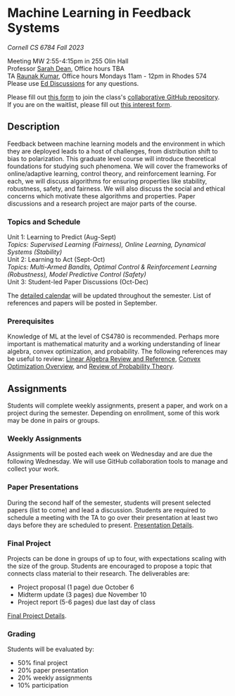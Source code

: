 # Machine Learning in Feedback Systems
*Cornell CS 6784 Fall 2023* 

Meeting MW 2:55-4:15pm in 255 Olin Hall\
Professor [Sarah Dean](https://sdean.website/), Office hours TBA\
TA [Raunak Kumar](https://raunakkmr.github.io/), Office hours Mondays 11am - 12pm in Rhodes 574\
Please use [Ed Discussions](https://edstem.org/us/courses/43757/discussion/) for any questions.

Please fill out [this form](https://forms.gle/jrSPksqc6i5v5NTn7) to join the class's [collaborative GitHub repository](https://github.com/ml-feedback-sys/collaborative-f23).\
If you are on the waitlist, please fill out [this interest form](https://docs.google.com/forms/d/e/1FAIpQLSdYhfcsk6G44HnK2NHMMLjvwlGgNo5c6WWlzAqbeGX3v8vX7g/viewform).

## Description
Feedback between machine learning models and the environment in which they are deployed leads to a host of challenges, from distribution shift to bias to polarization. This graduate level course will introduce theoretical foundations for studying such phenomena. We will cover the frameworks of online/adaptive learning,  control theory, and reinforcement learning. For each, we will discuss algorithms for ensuring properties like stability, robustness, safety, and fairness. We will also discuss the social and ethical concerns which motivate these algorithms and properties. Paper discussions and a research project are major parts of the course.

### Topics and Schedule
Unit 1: Learning to Predict (Aug-Sept)\
*Topics: Supervised Learning (Fairness), Online Learning, Dynamical Systems (Stability)*\
Unit 2: Learning to Act (Sept-Oct)\
*Topics: Multi-Armed Bandits, Optimal Control & Reinforcement Learning (Robustness), Model Predictive Control (Safety)*\
Unit 3: Student-led Paper Discussions (Oct-Dec)

The [detailed calendar](calendar.md) will be updated throughout the semester. List of references and papers will be posted in September.

### Prerequisites

Knowledge of ML at the level of CS4780 is recommended. Perhaps more important is mathematical maturity and a working understanding of linear algebra, convex optimization, and probability. The following references may be useful to review: [Linear Algebra Review and Reference](http://www.cs.cmu.edu/~zkolter/course/15-884/linalg-review.pdf), [Convex Optimization Overview](https://cs229.stanford.edu/section/cs229-cvxopt.pdf), and [Review of Probability Theory](https://cs229.stanford.edu/section/cs229-prob.pdf).

## Assignments
Students will complete weekly assignments, present a paper, and work on a project during the semester. Depending on enrollment, some of this work may be done in pairs or groups.

### Weekly Assignments 
Assignments will be posted each week on Wednesday and are due the following Wednesday. We will use GitHub collaboration tools to manage and collect your work.

### Paper Presentations
During the second half of the semester, students will present selected papers (list to come) and lead a discussion. Students are required to schedule a meeting with the TA to go over their presentation at least two days before they are scheduled to present. [Presentation Details](presentation.md).


### Final Project
Projects can be done in groups of up to four, with expectations scaling with the size of the group. Students are encouraged to propose a topic that connects class material to their research. The deliverables are:
 - Project proposal (1 page) due October 6
 - Midterm update (3 pages) due November 10
 - Project report (5-6 pages) due last day of class

[Final Project Details](project.md).

### Grading
Students will be evaluated by:
 - 50% final project
 - 20% paper presentation
 - 20% weekly assignments
 - 10% participation

